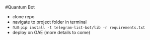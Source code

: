 #Quantum Bot

- clone repo
- navigate to project folder in terminal
- run `pip install -t telegram-list-bot/lib -r requirements.txt`
- deploy on GAE (more details to come)